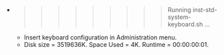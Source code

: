 * >>>>>>>>> Running inst-std-system-keyboard.sh ...
  * Insert keyboard configuration in Administration menu.
  * Disk size = 3519636K. Space Used = 4K. Runtime = 00:00:00:01.
